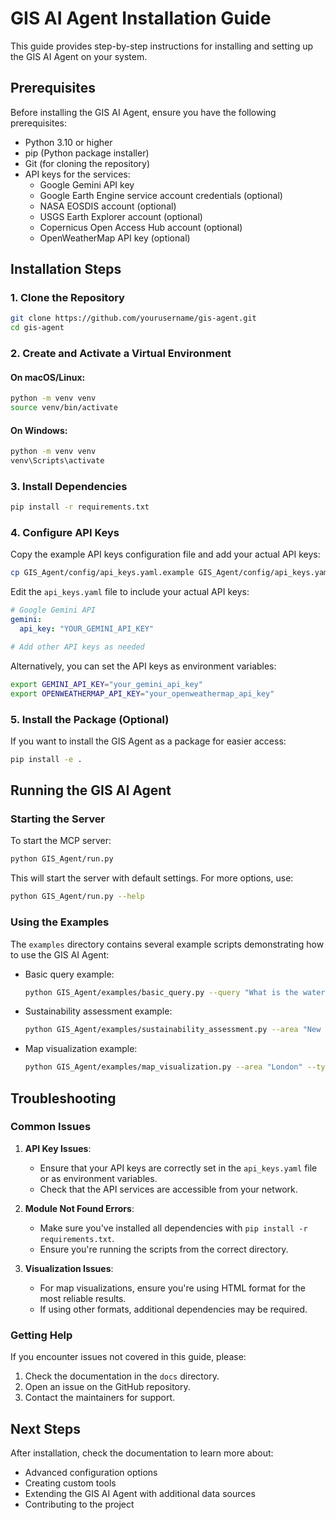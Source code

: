 # GIS AI Agent Installation Guide

This guide provides step-by-step instructions for installing and setting up the GIS AI Agent on your system.

## Prerequisites

Before installing the GIS AI Agent, ensure you have the following prerequisites:

- Python 3.10 or higher
- pip (Python package installer)
- Git (for cloning the repository)
- API keys for the services:
  - Google Gemini API key
  - Google Earth Engine service account credentials (optional)
  - NASA EOSDIS account (optional)
  - USGS Earth Explorer account (optional)
  - Copernicus Open Access Hub account (optional)
  - OpenWeatherMap API key (optional)

## Installation Steps

### 1. Clone the Repository

```bash
git clone https://github.com/yourusername/gis-agent.git
cd gis-agent
```

### 2. Create and Activate a Virtual Environment

#### On macOS/Linux:
```bash
python -m venv venv
source venv/bin/activate
```

#### On Windows:
```bash
python -m venv venv
venv\Scripts\activate
```

### 3. Install Dependencies

```bash
pip install -r requirements.txt
```

### 4. Configure API Keys

Copy the example API keys configuration file and add your actual API keys:

```bash
cp GIS_Agent/config/api_keys.yaml.example GIS_Agent/config/api_keys.yaml
```

Edit the `api_keys.yaml` file to include your actual API keys:

```yaml
# Google Gemini API
gemini:
  api_key: "YOUR_GEMINI_API_KEY"

# Add other API keys as needed
```

Alternatively, you can set the API keys as environment variables:

```bash
export GEMINI_API_KEY="your_gemini_api_key"
export OPENWEATHERMAP_API_KEY="your_openweathermap_api_key"
```

### 5. Install the Package (Optional)

If you want to install the GIS Agent as a package for easier access:

```bash
pip install -e .
```

## Running the GIS AI Agent

### Starting the Server

To start the MCP server:

```bash
python GIS_Agent/run.py
```

This will start the server with default settings. For more options, use:

```bash
python GIS_Agent/run.py --help
```

### Using the Examples

The `examples` directory contains several example scripts demonstrating how to use the GIS AI Agent:

- Basic query example:
  ```bash
  python GIS_Agent/examples/basic_query.py --query "What is the water stress level in California?"
  ```

- Sustainability assessment example:
  ```bash
  python GIS_Agent/examples/sustainability_assessment.py --area "New York City" --type water_resources
  ```

- Map visualization example:
  ```bash
  python GIS_Agent/examples/map_visualization.py --area "London" --type map --format html
  ```

## Troubleshooting

### Common Issues

1. **API Key Issues**:
   - Ensure that your API keys are correctly set in the `api_keys.yaml` file or as environment variables.
   - Check that the API services are accessible from your network.

2. **Module Not Found Errors**:
   - Make sure you've installed all dependencies with `pip install -r requirements.txt`.
   - Ensure you're running the scripts from the correct directory.

3. **Visualization Issues**:
   - For map visualizations, ensure you're using HTML format for the most reliable results.
   - If using other formats, additional dependencies may be required.

### Getting Help

If you encounter issues not covered in this guide, please:

1. Check the documentation in the `docs` directory.
2. Open an issue on the GitHub repository.
3. Contact the maintainers for support.

## Next Steps

After installation, check the documentation to learn more about:

- Advanced configuration options
- Creating custom tools
- Extending the GIS AI Agent with additional data sources
- Contributing to the project 